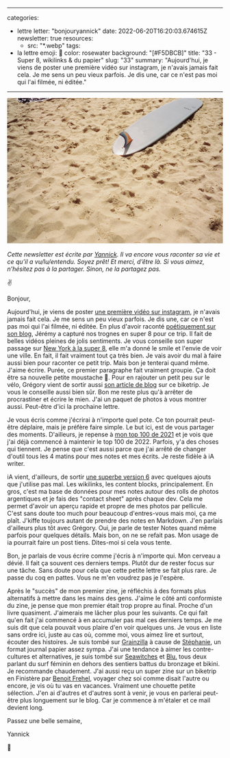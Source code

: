 
---
categories:
- lettre
letter: "bonjouryannick"
date: 2022-06-20T16:20:03.674615Z
newsletter: true
resources:
  - src: "*.webp"
tags:
- la lettre
emoji: 💌
color: rosewater
background: "[#F5DBCB]"
title: "33 - Super 8, wikilinks & du papier"
slug: "33"
summary: "Aujourd'hui, je viens de poster une première vidéo sur instagram, je n'avais jamais fait cela. Je me sens un peu vieux parfois. Je dis une, car ce n'est pas moi qui l'ai filmée, ni éditée."
---
![22x28-0501-11.jpeg](22x28-0501-11.webp)

*Cette newsletter est écrite par [Yannick](https://yannickschutz.com). Il va encore vous raconter sa vie et ce qu’il a vu/lu/entendu. Soyez prêt! Et merci, d’être là. Si vous aimez, n’hésitez pas à la partager. Sinon, ne la partagez pas.*

✌️

Bonjour,

Aujourd'hui, je viens de poster [une première vidéo sur instagram](https://www.instagram.com/p/Ce_0rD1JPwA/), je n'avais jamais fait cela. Je me sens un peu vieux parfois. Je dis une, car ce n'est pas moi qui l'ai filmée, ni éditée. En plus d'avoir raconté [poétiquement sur son blog](https://jeremyjanin.com/breizhpacking/), Jérémy a capturé nos trognes en super 8 pour ce trip. Il fait de belles vidéos pleines de jolis sentiments. Je vous conseille son super passage sur [New York à la super 8](https://youtu.be/thGmMVeycDw), elle m'a donné le smile et l'envie de voir une ville. En fait, il fait vraiment tout ça très bien. Je vais avoir du mal à faire aussi bien pour raconter ce petit trip. Mais bon je tenterai quand même. J'aime écrire. Purée, ce premier paragraphe fait vraiment groupie. Ça doit être sa nouvelle petite moustache 🥸. Pour en rajouter un petit peu sur le vélo, Grégory vient de sortir aussi [son article de blog](https://gregorymignard.com/breizhpacking/) sur ce biketrip. Je vous le conseille aussi bien sûr. Bon me reste plus qu'à arrêter de procrastiner et écrire le mien. J'ai un paquet de photos à vous montrer aussi. Peut-être d'ici la prochaine lettre.

Je vous écris comme j'écrirai à n'importe quel pote. Ce ton pourrait peut-être déplaire, mais je préfère faire simple. Le but ici, est de vous partager des moments. D'ailleurs, je repense à [mon top 100 de 2021](https://yannickschutz.com/100-trucs/) et je vois que j'ai déjà commencé à maintenir le top 100 de 2022. Parfois, y'a des choses qui tiennent. Je pense que c'est aussi parce que j'ai arrêté de changer d'outil tous les 4 matins pour mes notes et mes écrits. Je reste fidèle à iA writer.

iA vient, d'ailleurs, de sortir [une superbe version 6](https://ia.net/writer) avec quelques ajouts que j'utilise pas mal. Les wikilinks, les content blocks, principalement. En gros, c'est ma base de données pour mes notes autour des rolls de photos argentiques et je fais des "contact sheet" après chaque dev. Cela me permet d'avoir un aperçu rapide et propre de mes photos par pellicule. C'est sans doute too much pour beaucoup d'entres-vous mais moi, ça me plaît. J'kiffe toujours autant de prendre des notes en Markdown. J'en parlais d'ailleurs plus tôt avec Grégory. Oui, je parle de tester Notes quand même parfois pour quelques détails. Mais bon, on ne se refait pas. Mon usage de ia pourrait faire un post tiens. Dites-moi si cela vous tente.

Bon, je parlais de vous écrire comme j'écris à n'importe qui. Mon cerveau a dévié. Il fait ça souvent ces derniers temps. Plutôt dur de rester focus sur une tâche. Sans doute pour cela que cette petite lettre se fait plus rare. Je passe du coq en pattes. Vous ne m'en voudrez pas je l'espère.

Après le "succès" de mon premier zine, je réfléchis à des formats plus alternatifs à mettre dans les mains des gens. J'aime le côté anti conformiste du zine, je pense que mon premier était trop propre au final. Proche d'un livre quasiment. J'aimerais me lâcher plus pour les suivants. Ce qui fait qu'en fait j'ai commencé à en accumuler pas mal ces derniers temps. Je me suis dit que cela pouvait vous plaire d'en voir quelques uns. Je vous en liste sans ordre ici, juste au cas où, comme moi, vous aimez lire et surtout, écouter des histoires. Je suis tombé sur [Grainzilla](https://grainzilla.bigcartel.com/product/girlzilla-2-1) à cause de [Stéphanie](https://www.instagram.com/a.reserve.of.the.past/), un format journal papier assez sympa. J'ai une tendance à aimer les contre-cultures et alternatives, je suis tombé sur [Seawitches](https://www.seawitcheszine.com) et [Blu.](https://www.alinearnold.com/shop/blu) tous deux parlant du surf féminin en dehors des sentiers battus du bronzage et bikini. Je recommande chaudement. J'ai aussi reçu un super zine sur un biketrip en Finistère par [Benoit Frehel](https://www.instagram.com/benoitfrehel/), voyager chez soi comme disait l'autre ou encore, je vis où tu vas en vacances. Vraiment une chouette petite sélection. J'en ai d'autres et d'autres sont à venir, je vous en parlerai peut-être plus longuement sur le blog. Car je commence à m'étaler et ce mail devient long.

Passez une belle semaine,

Yannick

💌
